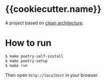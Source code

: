 # {{cookiecutter.name}}

A project based on [clean architecture](https://blog.cleancoder.com/uncle-bob/2012/08/13/the-clean-architecture.html).

# How to run

```bash
$ make poetry-self-install
$ make poetry-setup
$ make run
```

Then open `http://localhost` in your browser.
